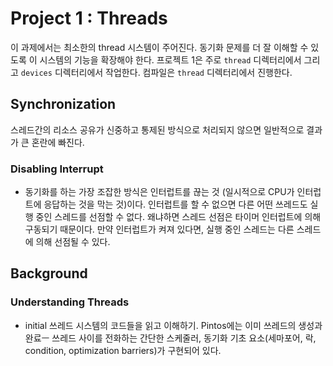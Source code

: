 # Project 1 : Threads
이 과제에서는 최소한의 thread 시스템이 주어진다. 동기화 문제를 더 잘 이해할 수 있도록 이 시스템의 기능을 확장해야 한다. 프로젝트 1은 주로 `thread` 디렉터리에서 그리고 `devices` 디렉터리에서 작업한다. 컴파일은 `thread` 디렉터리에서 진행한다. 

## Synchronization
스레드간의 리소스 공유가 신중하고 통제된 방식으로 처리되지 않으면 일반적으로 결과가 큰 혼란에 빠진다. 

### Disabling Interrupt
- 동기화를 하는 가장 조잡한 방식은 인터럽트를 끊는 것 (일시적으로 CPU가 인터럽트에 응답하는 것을 막는 것)이다. 인터럽트를 할 수 없으면 다른 어떤 쓰레드도 실행 중인 스레드를 선점할 수 없다. 왜냐하면 스레드 선점은 타이머 인터럽트에 의해 구동되기 때문이다. 만약 인터럽트가 켜져 있다면, 실행 중인 스레드는 다른 스레드에 의해 선점될 수 있다. 

## Background

### Understanding Threads
- initial 쓰레드 시스템의 코드들을 읽고 이해하기. 
Pintos에는 이미 쓰레드의 생성과 완료ㅡ 쓰레드 사이를 전화하는 간단한 스케줄러, 동기화 기초 요소(세마포어, 락, condition, optimization barriers)가 구현되어 있다.
